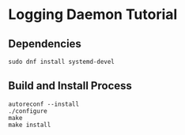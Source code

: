 # Logging Daemon Tutorial

## Dependencies

    sudo dnf install systemd-devel

## Build and Install Process

    autoreconf --install
    ./configure
    make
    make install
